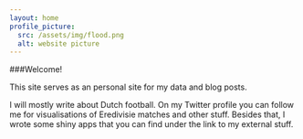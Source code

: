 ```yaml
---
layout: home
profile_picture:
  src: /assets/img/flood.png
  alt: website picture
---
```


<p>
###Welcome! 
  
This site serves as an personal site for my data and blog posts. 
  
  
I will mostly write about Dutch football.
On my Twitter profile you can follow me for visualisations of Eredivisie matches and other stuff. 
Besides that, I wrote some shiny apps that you can find under the link to my external stuff.
</p>
